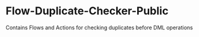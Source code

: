 # Flow-Duplicate-Checker-Public
Contains Flows and Actions for checking duplicates before DML operations
